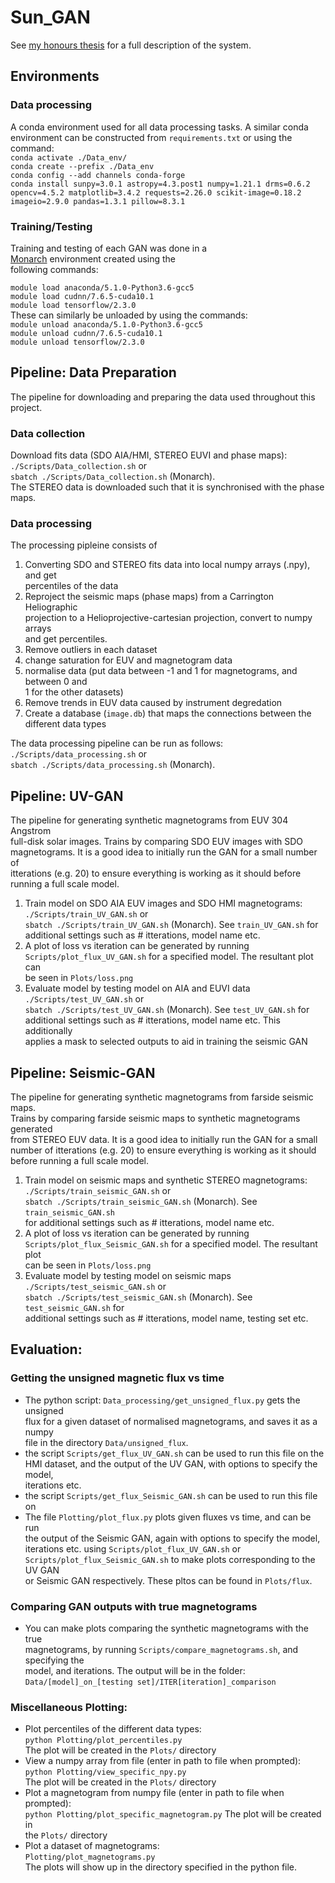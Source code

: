 # Sun_GAN
See [my honours thesis](https://github.com/chemron/honours_thesis/blob/master/thesis.pdf) for a
full description of the system. 
## Environments
  
### Data processing
A conda environment used for all data processing tasks. A similar conda  
environment can be constructed from `requirements.txt` or using the command:    
`conda activate ./Data_env/`  
`conda create --prefix ./Data_env`  
`conda config --add channels conda-forge`  
`conda install sunpy=3.0.1 astropy=4.3.post1 numpy=1.21.1 drms=0.6.2
opencv=4.5.2 matplotlib=3.4.2 requests=2.26.0 scikit-image=0.18.2 imageio=2.9.0
pandas=1.3.1 pillow=8.3.1`
  
  
### Training/Testing
Training and testing of each GAN was done in a  
[Monarch](https://docs.monarch.erc.monash.edu/) environment created using the  
following commands:  
  
`module load anaconda/5.1.0-Python3.6-gcc5`  
`module load cudnn/7.6.5-cuda10.1`  
`module load tensorflow/2.3.0`  
These can similarly be unloaded by using the commands:  
`module unload anaconda/5.1.0-Python3.6-gcc5`  
`module unload cudnn/7.6.5-cuda10.1`  
`module unload tensorflow/2.3.0`  
  
## Pipeline: Data Preparation
The pipeline for downloading and preparing the data used throughout this project.  
### Data collection
Download fits data (SDO AIA/HMI, STEREO EUVI and phase maps):  
  `./Scripts/Data_collection.sh` or  
  `sbatch ./Scripts/Data_collection.sh` (Monarch).  
The STEREO data is downloaded such that it is synchronised with the phase maps.  
  
### Data processing
The processing pipleine consists of  
1. Converting SDO and STEREO fits data into local numpy arrays (.npy), and get  
   percentiles of the data  
2. Reproject the seismic maps (phase maps) from a Carrington Heliographic  
   projection to a Helioprojective-cartesian projection, convert to numpy arrays  
   and get percentiles.  
3. Remove outliers in each dataset  
4. change saturation for EUV and magnetogram data  
5. normalise data (put data between -1 and 1 for magnetograms, and between 0 and  
   1 for the other datasets)  
6. Remove trends in EUV data caused by instrument degredation  
7. Create a database (`image.db`) that maps the connections between the  
   different data types  
  
The data processing pipeline can be run as follows:  
`./Scripts/data_processing.sh` or   
`sbatch ./Scripts/data_processing.sh` (Monarch).  
  
## Pipeline: UV-GAN
The pipeline for generating synthetic magnetograms from EUV 304 Angstrom  
full-disk solar images. Trains by comparing SDO EUV images with SDO  
magnetograms. It is a good idea to initially run the GAN for a small number of  
itterations (e.g. 20) to ensure everything is working as it should before  
running a full scale model.    
1. Train model on SDO AIA EUV images and SDO HMI magnetograms:  
   `./Scripts/train_UV_GAN.sh` or   
   `sbatch ./Scripts/train_UV_GAN.sh` (Monarch). See `train_UV_GAN.sh` for  
   additional settings such as # itterations, model name etc.  
2. A plot of loss vs iteration can be generated by running  
   `Scripts/plot_flux_UV_GAN.sh` for a specified model. The resultant plot can  
   be seen in `Plots/loss.png`  
3. Evaluate model by testing model on AIA and EUVI data  
   `./Scripts/test_UV_GAN.sh` or     
   `sbatch ./Scripts/test_UV_GAN.sh` (Monarch). See `test_UV_GAN.sh` for  
   additional settings such as # itterations, model name etc. This additionally  
   applies a mask to selected outputs to aid in training the seismic GAN  

## Pipeline: Seismic-GAN
The pipeline for generating synthetic magnetograms from farside seismic maps.  
Trains by comparing farside seismic maps to synthetic magnetograms generated  
from STEREO EUV data. It is a good idea to initially run the GAN for a small  
number of itterations (e.g. 20) to ensure everything is working as it should  
before running a full scale model.    
1. Train model on seismic maps and synthetic STEREO magnetograms:    
   `./Scripts/train_seismic_GAN.sh` or   
   `sbatch ./Scripts/train_seismic_GAN.sh` (Monarch). See `train_seismic_GAN.sh`  
   for additional settings such as # itterations, model name etc.  
2. A plot of loss vs iteration can be generated by running  
   `Scripts/plot_flux_Seismic_GAN.sh` for a specified model. The resultant plot  
   can be seen in `Plots/loss.png`  
3. Evaluate model by testing model on seismic maps  
   `./Scripts/test_seismic_GAN.sh` or   
   `sbatch ./Scripts/test_seismic_GAN.sh` (Monarch). See `test_seismic_GAN.sh` for  
   additional settings such as # itterations, model name, testing set etc.  
  
## Evaluation:  
### Getting the unsigned magnetic flux vs time  
- The python script: `Data_processing/get_unsigned_flux.py` gets the unsigned  
  flux for a given dataset of normalised magnetograms, and saves it as a numpy  
  file in the directory `Data/unsigned_flux`.  
- the script `Scripts/get_flux_UV_GAN.sh` can be used to run this file on the  
  HMI dataset, and the output of the UV GAN, with options to specify the model,  
  iterations etc.  
- the script `Scripts/get_flux_Seismic_GAN.sh` can be used to run this file on  
- The file `Plotting/plot_flux.py` plots given fluxes vs time, and can be run  
  the output of the Seismic GAN, again with options to specify the model,  
  iterations etc. using `Scripts/plot_flux_UV_GAN.sh` or  
  `Scripts/plot_flux_Seismic_GAN.sh` to make plots corresponding to the UV GAN  
  or Seismic GAN respectively. These pltos can be found in `Plots/flux`.  
  
### Comparing GAN outputs with true magnetograms  
- You can make plots comparing the synthetic magnetograms with the true  
  magnetograms, by running `Scripts/compare_magnetograms.sh`, and specifying the  
  model, and iterations. The output will be in the folder:    
  `Data/[model]_on_[testing set]/ITER[iteration]_comparison`  
  
### Miscellaneous Plotting:
- Plot percentiles of the different data types:  
  `python Plotting/plot_percentiles.py`  
   The plot will be created in the `Plots/` directory  
- View a numpy array from file (enter in path to file when prompted):   
   `python Plotting/view_specific_npy.py`    
   The plot will be created in the `Plots/` directory  
- Plot a magnetogram from numpy file (enter in path to file when prompted):  
   `python Plotting/plot_specific_magnetogram.py` The plot will be created in  
   the `Plots/` directory  
- Plot a dataset of magnetograms:  
  `Plotting/plot_magnetograms.py`    
  The plots will show up in the directory specified in the python file.  
